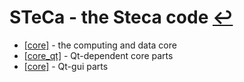 # STeCa - the Steca code [↩](../doc.md)

* [[core]](core/doc.md) - the computing and data core
* [[core_qt]](core_qt/doc.md) - Qt-dependent core parts
* [[core]](gui/doc.md) - Qt-gui parts

